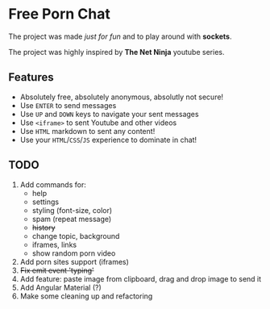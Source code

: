# Free Porn Chat

The project was made *just for fun* and to play around with **sockets**.

The project was highly inspired by **The Net Ninja** youtube series.

## Features
- Absolutely free, absolutely anonymous, absolutly not secure!
- Use `ENTER` to send messages
- Use `UP` and `DOWN` keys to navigate your sent messages
- Use `<iframe>` to sent Youtube and other videos
- Use `HTML` markdown to sent any content!
- Use your `HTML`/`CSS`/`JS` experience to dominate in chat!

## TODO
1. Add commands for:
    * help
    * settings
    * styling (font-size, color)
    * spam (repeat message)
    * ~~history~~
    * change topic, background
    * iframes, links
    * show random porn video
2. Add porn sites support (iframes)
3. ~~Fix emit event 'typing'~~
4. Add feature: paste image from clipboard, drag and drop image to send it
5. Add Angular Material (?)
6. Make some cleaning up and refactoring